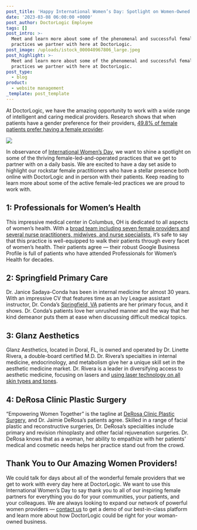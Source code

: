 ```yaml
---
post_title: 'Happy International Women’s Day: Spotlight on Women-Owned Practices'
date: '2023-03-08 06:00:00 +0000'
post_author: DoctorLogic Employee
tags: []
post_intro: >-
  Meet and learn more about some of the phenomenal and successful female-led
  practices we partner with here at DoctorLogic.
post_image: /uploads/istock_000040967806_large.jpeg
post_highlight: >-
  Meet and learn more about some of the phenomenal and successful female-led
  practices we partner with here at DoctorLogic.
post_type:
  - blog
product:
  - website management
_template: post_template
---
```


At DoctorLogic, we have the amazing opportunity to work with a wide range of intelligent and caring medical providers. Research shows that when patients have a gender preference for their providers, [49.8% of female patients prefer having a female provider](https://www.researchgate.net/publication/327864525_Does_physicians'_gender_has_any_influence_on_patients'_choice_of_their_treating_physicians#:\~:text=The%20majority%20of%20participants%20had,discussing%20family%20and%20psychological%20problems.).

![](/uploads/shutterstock_536023099.jpeg)

In observance of [International Women’s Day](https://www.internationalwomensday.com/), we want to shine a spotlight on some of the thriving female-led-and-operated practices that we get to partner with on a daily basis. We are excited to have a day set aside to highlight our rockstar female practitioners who have a stellar presence both online with DoctorLogic and in person with their patients. Keep reading to learn more about some of the active female-led practices we are proud to work with.

## 1: Professionals for Women’s Health

This impressive medical center in Columbus, OH is dedicated to all aspects of women’s health. With a [broad team including seven female providers and several nurse practitioners, midwives, and nurse specialists](https://pwhealth.com/providers), it’s safe to say that this practice is well-equipped to walk their patients through every facet of women’s health. Their patients agree — their robust Google Business Profile is full of patients who have attended Professionals for Women’s Health for decades.

## 2: Springfield Primary Care

Dr. Janice Sadaya-Conda has been in internal medicine for almost 30 years. With an impressive CV that features time as an Ivy League assistant instructor, Dr. Conda’s [Springfield, VA](https://springfieldprimarycare.com/) patients are her primary focus, and it shows. Dr. Conda’s patients love her unrushed manner and the way that her kind demeanor puts them at ease when discussing difficult medical topics.

## 3: Glanz Aesthetics

Glanz Aesthetics, located in Doral, FL, is owned and operated by Dr. Linette Rivera, a double-board certified M.D. Dr. Rivera’s specialties in internal medicine, endocrinology, and metabolism give her a unique skill set in the aesthetic medicine market. Dr. Rivera is a leader in diversifying access to aesthetic medicine, focusing on lasers and [using laser technology on all skin types and tones](https://glanzaesthetics.com/dr-linette-rivera).

## 4: DeRosa Clinic Plastic Surgery

“Empowering Women Together” is the tagline at [DeRosa Clinic Plastic Surgery](https://derosaclinicplasticsurgery.com/), and Dr. Jaimie DeRosa’s patients agree. Skilled in a range of facial plastic and reconstructive surgeries, Dr. DeRosa’s specialities include primary and revision rhinoplasty and other facial rejuvenation surgeries. Dr. DeRosa knows that as a woman, her ability to empathize with her patients’ medical and cosmetic needs helps her practice stand out from the crowd.

## Thank You to Our Amazing Women Providers!

We could talk for days about all of the wonderful female providers that we get to work with every day here at DoctorLogic. We want to use this International Women’s Day to say thank you to all of our inspiring female partners for everything you do for your communities, your patients, and your colleagues. We are always looking to expand our network of powerful women providers — [contact us](https://growth.doctorlogic.com/get-a-demo) to get a demo of our best-in-class platform and learn more about how DoctorLogic could be right for your woman-owned business.
